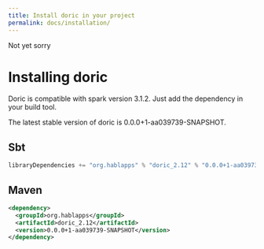 ```yaml
---
title: Install doric in your project
permalink: docs/installation/
---
```

Not yet sorry
# Installing doric
Doric is compatible with spark version 3.1.2. Just add the dependency in your build tool.

The latest stable version of doric is 0.0.0+1-aa039739-SNAPSHOT.

## Sbt
```scala
libraryDependencies += "org.hablapps" % "doric_2.12" % "0.0.0+1-aa039739-SNAPSHOT"
```
## Maven
```xml
<dependency>
  <groupId>org.hablapps</groupId>
  <artifactId>doric_2.12</artifactId>
  <version>0.0.0+1-aa039739-SNAPSHOT</version>
</dependency>
```
